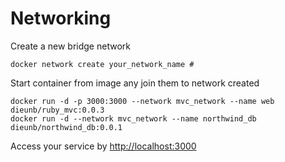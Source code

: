 # Networking

Create a new bridge network

```
docker network create your_network_name #
```

Start container from image any join them to network created

```
docker run -d -p 3000:3000 --network mvc_network --name web dieunb/ruby_mvc:0.0.3
docker run -d --network mvc_network --name northwind_db dieunb/northwind_db:0.0.1
```

Access your service by [http://localhost:3000](http://localhost:3000)
